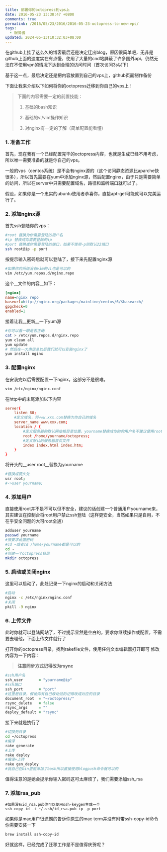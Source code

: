 ```yaml
---
title: 部署你的octopress到vps上
date: 2016-05-23 13:38:47 +0800
comments: true
permalink: /2016/05/23/2016/2016-05-23-octopress-to-new-vps/
tags:
  - 服务器
updated: 2024-05-13T10:32:03+08:00
---
```


在github上挂了这么久的博客最后还是决定迁出blog，原因很简单吧，无非是github上面的速度实在有点慢，使用了大量的cnd站屏蔽了许多国外api，仍然无法在不使用vpn的情况下达到合理的访问时间（首次访问3s以下）

基于这一点，最后决定还是把内容放置到自己的vps上，github页面制作备份

下面让我来介绍以下如何将你的octopress迁移到你自己的vps上！

<!-- more -->

> 下面的内容需要一定的前置技能：
>
> 1. 基础的bash知识
> 
> 2. 基础的vi/vim操作知识
> 
> 3. 对nginx有一定的了解（简单配置能看懂）
> 

### 1. 准备工作

首先，现在我有一个已经配置完毕的octopress内容，也就是生成已经不用考虑，所以唯一需要准备的就是你自己的vps。

一般的vps（centos系统）是不会有nginx源的（这个访问静态资源比aparche快很多），所以首先需要在yum中添加nginx源，然后配置nginx，由于只是需要简单的访问，所以在server中只需要配置域名，路径和监听端口就可以了。

假设，如果你是一个忠实的ubuntu使用者恭喜你，直接apt-get可能就可以完美运行了。

### 2. 添加nginx源

首先ssh登陆你的vps：
```bash
#root 替换为你需要登陆的用户名
#ip 替换成你需要登陆的ip
#port 替换成你需要登陆的端口，如果不使用-p则默认22端口
ssh root@ip -p port
```
按提示输入密码后就可以登陆了，接下来先配置nginx源

```bash
#如果你的系统没有vim的vi也是可以的
vim /etc/yum.repos.d/nginx.repo
```

这个__文件的内容__如下：


```ini
[nginx]
name=nginx repo
baseurl=http://nginx.org/packages/mainline/centos/6/$basearch/
gpgcheck=0
enabled=1
```

接着让我__更新__一下yum源
```bash
#你可以看一眼是否正确
cat > /etc/yum.repos.d/nginx.repo
yum clean all
yum update
# 然后在一大串信息以后我们就可以安装nginx了
yum install nginx
```
### 3. 配置nginx

在安装完以后需要配置一下nginx，这部分不是很难。

```bash
vim /etc/nginx/nginx.conf
```

在http中的末尾添加以下内容

```conf
server{
	listen 80;
	#定义域名，将www.xxx.com替换为你自己的域名
	server_name www.xxx.com;
	location / {
		#定义服务器的默认网站根目录位置，yourname替换成你的的用户名不建议使用root
		root /home/yourname/octopress;
		#定义默认的服务器首页文件
		index index.html index.htm;      
	}
}
```

将开头的__user root__替换为yourname

```bash
#替换成箭头处
usr root;
#->user yourname;
```

### 4. 添加用户

直接使用root并不是不可以但不安全，建议的话创建一个普通用户yourname来，其实建议在控制台将root用户禁止ssh登陆（这样更安全，当然如果只是自用，不在乎安全问题的大可root全通）

```bash
adduser yourname
passwd yourname
#按要求设置密码
#cd ~或者cd /home/yourname都是可以的
cd ~
#创建一个octopress目录
mkdir octopress
```

### 5. 启动或关闭nginx

这里可以启动了，此处记录一下nginx的启动和关闭方法

```bash
#启动
nginx -c /etc/nginx/nginx.conf
#关闭
pkill -9 nginx
```

### 6. 上传文件

此时你就可以登陆网站了，不过提示显然是空白的，要求你继续操作或配置，不需要去理他，下面上传文件就行了

打开你的octopress目录，找到rakefile文件，使用任何文本编辑器打开即可
修改内容为一下内容：

> __注意同步方式记得改为rsync__

```ruby
#ssh用户名
ssh_user       = "yourname@ip"
#ssh端口
ssh_port       = "port"
#这里是目录，假设你有自己改动过的记得改成对应的目录
document_root  = "~/octopress/"
rsync_delete   = false
rsync_args     = ""
deploy_default = "rsync"
```

接下来就是执行了

```bash
#切换到目录
cd ~/octopress
#编译
rake generate
#上传
rake deploy
#编译+上传
rake gen_deploy
#我自己在bin里面添加了bash所以直接使用blogpush命令就可以的
```

值得注意的是她会提示你输入密码这可太麻烦了，我们需要添加ssh_rsa

### 7. 添加rsa_pub

```
#如果没有id_rsa.pub你可以使用ssh-keygen生成一个
ssh-copy-id -i ~/.ssh/id_rsa.pub ip -p port
```

如果你是mac用户很遗憾的告诉你原生的mac term并没有附带ssh-copy-id命令你需要安装一下

```bash
brew install ssh-copy-id
```
好就这样，已经完成了迁移工作是不是值得庆贺呢？